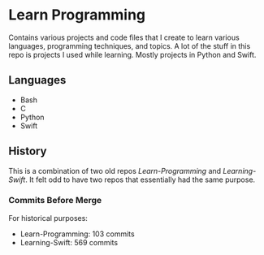 # Learn Programming 
Contains various projects and code files that I create to learn various languages, programming techniques, and topics. A lot of the stuff in this repo is projects I used while learning. Mostly projects in Python and Swift.


## Languages
* Bash
* C
* Python
* Swift


## History
This is a combination of two old repos _Learn-Programming_ and _Learning-Swift_. It felt odd to have two repos that essentially had the same purpose. 


### Commits Before Merge
For historical purposes:

* Learn-Programming: 103 commits
* Learning-Swift: 569 commits
